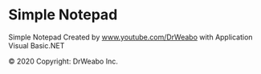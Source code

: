 # Simple Notepad
Simple Notepad Created by www.youtube.com/DrWeabo with Application Visual Basic.NET

© 2020 Copyright: DrWeabo Inc.
